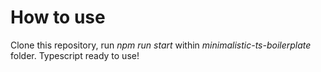# How to use
Clone this repository, run <i>npm run start</i> within <i>minimalistic-ts-boilerplate</i> folder.
Typescript ready to use!